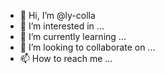 - 👋 Hi, I’m @ly-colla
- 👀 I’m interested in ...
- 🌱 I’m currently learning ...
- 💞️ I’m looking to collaborate on ...
- 📫 How to reach me ...

<!---
ly-colla/ly-colla is a ✨ special ✨ repository because its `README.md` (this file) appears on your GitHub profile.
You can click the Preview link to take a look at your changes.
--->

